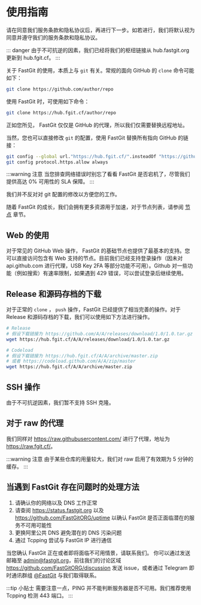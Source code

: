 # 使用指南

请在同意我们服务条款和隐私协议后，再进行下一步。如若进行，我们将默认视为同意并遵守我们的服务条款和隐私协议。

::: danger
由于不可抗逆的因素，我们已经将我们的枢纽链接从 hub.fastgit.org 更新到 hub.fgit.cf。
:::

关于 FastGit 的使用，本质上与 `git` 有关。常规的面向 GitHub 的 `clone` 命令可能如下：

```bash
git clone https://github.com/author/repo
```

使用 FastGit 时，可使用如下命令：

```bash
git clone https://hub.fgit.cf/author/repo
```

正如您所见， FastGit 仅仅是 GitHub 的代理，所以我们仅需要替换远程地址。

当然，您也可以直接修改 `git` 的配置，使用 FastGit 替换所有指向 GitHub 的链接：

```bash
git config --global url."https://hub.fgit.cf/".insteadOf "https://github.com/"
git config protocol.https.allow always
```

:::warning 注意
当您排查网络错误时别忘了看看 FastGit 是否宕机了，尽管我们提供高达 0% 可用性的 SLA 保障。
:::

我们并不反对对 git 配置的修改以方便您的工作。

随着 FastGit 的成长，我们会拥有更多资源用于加速，对于节点列表，请参阅 [节点](../zh-cn/node.html) 章节。

## Web 的使用

对于常见的 GitHub Web 操作， FastGit 的基础节点也提供了最基本的支持。您可以直接访问包含有 Web 支持的节点。目前我们已经支持登录操作（因未对 api.github.com 进行代理，USB Key 2FA 等部分功能不可用）。Github 对一些功能（例如搜索）有速率限制，如果遇到 429 错误，可以尝试登录后继续使用。

## Release 和源码存档的下载

对于正常的 `clone` ， `push` 操作，FastGit 已经提供了相当完善的操作。对于 Release 和源码存档的下载，我们可以使用如下方法进行操作。

```bash
# Release
# 假设下载链接为 https://github.com/A/A/releases/download/1.0/1.0.tar.gz
wget https://hub.fgit.cf/A/A/releases/download/1.0/1.0.tar.gz

# Codeload
# 假设下载链接为 https://hub.fgit.cf/A/A/archive/master.zip
# 或者 https://codeload.github.com/A/A/zip/master
wget https://hub.fgit.cf/A/A/archive/master.zip
```

## SSH 操作

由于不可抗逆因素，我们暂不支持 SSH 克隆。

## 对于 raw 的代理

我们同样对 <https://raw.githubusercontent.com/> 进行了代理，地址为 <https://raw.fgit.cf/>。

:::warning 注意
由于某些仓库的用量较大，我们对 raw 启用了有效期为 5 分钟的缓存。
:::

## 当遇到 FastGit 存在问题时的处理方法

1. 请确认你的网络以及 DNS 工作正常
2. 请查阅 <https://status.fastgit.org> 以及 <https://github.com/FastGitORG/uptime> 以确认 FastGit 是否正面临潜在的服务不可用可能性
3. 更换阿里公共 DNS 避免潜在的 DNS 污染问题
4. 通过 Tcpping 尝试与 FastGit IP 进行通信

当您确认 FastGit 正在或者即将面临不可用情景，请联系我们。
你可以通过发送邮箱至 [admin@fastgit.org](mailto:admin@fastgit.org)，前往我们的讨论区域 <https://github.com/FastGitORG/discussion> 发送 issue，或者通过 Telegram 即时通讯群组 [@FastGit](https://t.me/fastgit) 与我们取得联系。

:::tip 小贴士
需要注意一点，PING 并不能判断服务器是否不可用。我们推荐使用 Tcpping 检测 443 端口。
:::
